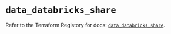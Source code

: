 # `data_databricks_share`

Refer to the Terraform Registory for docs: [`data_databricks_share`](https://registry.terraform.io/providers/databricks/databricks/1.23.0/docs/data-sources/share).

